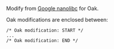 Modify from [Google nanolibc](https://github.com/google/nanolibc) for Oak.

Oak modifications are enclosed between:
```
/* Oak modification: START */
...
/* Oak modification: END */
```
